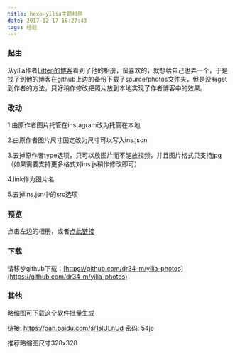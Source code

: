 ```yaml
---
title: hexo-yilia主题相册
date: 2017-12-17 16:27:43
tags: 经验
---
```

### 起由
从yilia作者[Litten的博客](http://litten.me/)看到了他的相册，蛮喜欢的，就想给自己也弄一个，于是找了到他的博客在github上边的备份下载了source/photos文件夹，但是没有get到作者的方法，只好稍作修改把照片放到本地实现了作者博客中的效果。
<!--more-->
### 改动
1.由原作者图片托管在instagram改为托管在本地

2.由原作者图片尺寸固定改为尺寸可以写入ins.json

3.去掉原作者type选项，只可以放图片而不能放视频，并且图片格式只支持jpg（如果需要支持更多格式对ins.js稍作修改即可）

4.link作为图片名

5.去掉ins.jsn中的src选项

### 预览

点击左边的相册，或者[点此链接](https://blog.ctftools.com/photos)

### 下载

请移步github下载：[https://github.com/dr34-m/yilia-photos](https://github.com/dr34-m/yilia-photos)

### 其他

略缩图可下载这个软件批量生成

链接: https://pan.baidu.com/s/1slULnUd 密码: 54je

推荐略缩图尺寸328x328